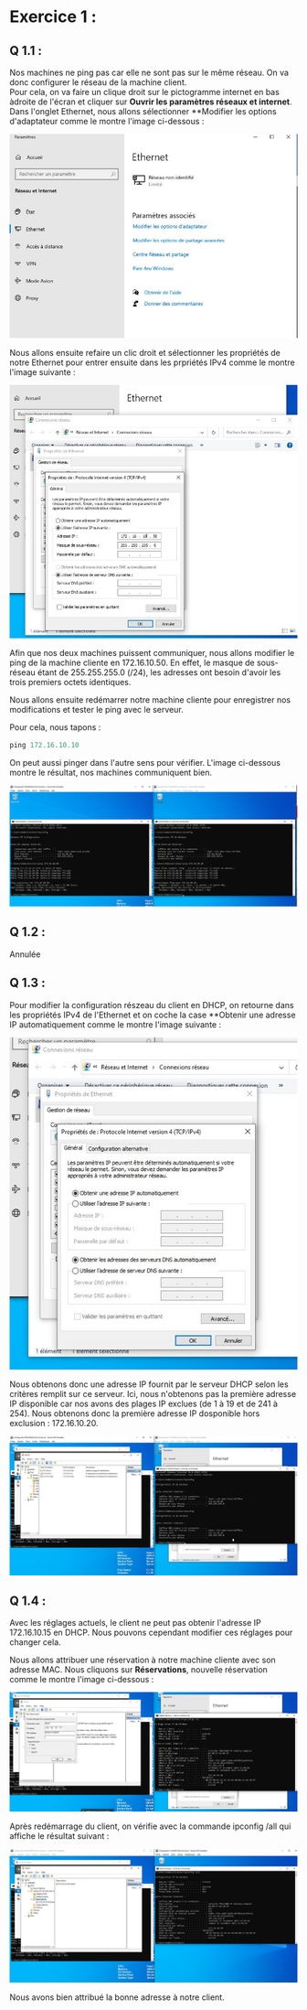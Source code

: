 # Exercice 1 : 

## Q 1.1 : 

Nos machines ne ping pas car elle ne sont pas sur le même réseau. On va donc configurer le réseau de la machine client.  
Pour cela, on va faire un clique droit sur le pictogramme internet en bas àdroite de l'écran et cliquer sur **Ouvrir les paramètres réseaux et internet**.  
Dans l'onglet Ethernet, nous allons sélectionner **Modifier les options d'adaptateur comme le montre l'image ci-dessous : 

![img1](https://github.com/ThomasDominici/CheckPoint2/blob/main/Ressources/ethernet1.JPG?raw=true)  


Nous allons ensuite refaire un clic droit et sélectionner les propriétés de notre Ethernet pour entrer ensuite dans les prpriétés IPv4 comme le montre l'image suivante :   

![img2](https://github.com/ThomasDominici/CheckPoint2/blob/main/Ressources/propri%C3%A9t%C3%A9sethernet2.JPG?raw=true)  

Afin que nos deux machines puissent communiquer, nous allons modifier le ping de la machine cliente en 172.16.10.50. En effet, le masque de sous-réseau étant de 255.255.255.0 (/24), les adresses ont besoin d'avoir les trois premiers octets identiques.  

Nous allons ensuite redémarrer notre machine cliente pour enregistrer nos modifications et tester le ping avec le serveur.  

Pour cela, nous tapons : 
```Powershell
ping 172.16.10.10
```

On peut aussi pinger dans l'autre sens pour vérifier. L'image ci-dessous montre le résultat, nos machines communiquent bien.  

![img3](https://github.com/ThomasDominici/CheckPoint2/blob/main/Ressources/ping3.JPG?raw=true)  


## Q 1.2 : 

Annulée

## Q 1.3 : 


Pour modifier la configuration részeau du client en DHCP, on retourne dans les propriétés IPv4 de l'Ethernet et on coche la case **Obtenir une adresse IP automatiquement comme le montre l'image suivante :   

![img4](https://github.com/ThomasDominici/CheckPoint2/blob/main/Ressources/dhcp1-4.JPG?raw=true)  

Nous obtenons donc une adresse IP fournit par le serveur DHCP selon les critères remplit sur ce serveur. 
Ici, nous n'obtenons pas la première adresse IP disponible car nos avons des plages IP exclues (de 1 à 19 et de 241 à 254). Nous obtenons donc la première adresse IP dosponible hors exclusion : 172.16.10.20.

![img5](https://github.com/ThomasDominici/CheckPoint2/blob/main/Ressources/scope5.JPG?raw=true)  


## Q 1.4 : 

Avec les réglages actuels, le client ne peut pas obtenir l'adresse IP 172.16.10.15 en DHCP.
Nous pouvons cependant modifier ces réglages pour changer cela.

Nous allons attribuer une réservation à notre machine cliente avec son adresse MAC. 
Nous cliquons sur **Réservations**, nouvelle réservation comme le montre l'image ci-dessous : 

![img6](https://github.com/ThomasDominici/CheckPoint2/blob/main/Ressources/reservationdhcp6.JPG?raw=true)  

Après redémarrage du client, on vérifie avec la commande ipconfig /all qui affiche le résultat suivant :   

![img7](https://github.com/ThomasDominici/CheckPoint2/blob/main/Ressources/reservationfinal7.JPG?raw=true)

Nous avons bien attribué la bonne adresse à notre client.  


